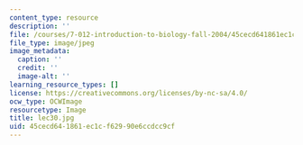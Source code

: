 ```yaml
---
content_type: resource
description: ''
file: /courses/7-012-introduction-to-biology-fall-2004/45cecd641861ec1cf62990e6ccdcc9cf_lec30.jpg
file_type: image/jpeg
image_metadata:
  caption: ''
  credit: ''
  image-alt: ''
learning_resource_types: []
license: https://creativecommons.org/licenses/by-nc-sa/4.0/
ocw_type: OCWImage
resourcetype: Image
title: lec30.jpg
uid: 45cecd64-1861-ec1c-f629-90e6ccdcc9cf
---
```

